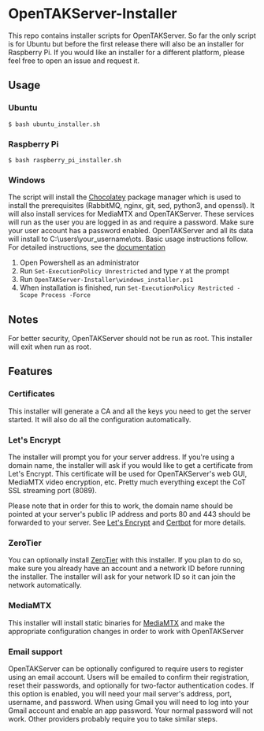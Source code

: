 # OpenTAKServer-Installer

This repo contains installer scripts for OpenTAKServer. So far the only script is for Ubuntu but before the first release 
there will also be an installer for Raspberry Pi. If you would like an installer for a different platform, please feel 
free to open an issue and request it.

## Usage

### Ubuntu
```
$ bash ubuntu_installer.sh
```

### Raspberry Pi
```
$ bash raspberry_pi_installer.sh
```

### Windows

The script will install the [Chocolatey](https://chocolatey.org/) package manager which is used to install
the prerequisites (RabbitMQ, nginx, git, sed, python3, and openssl). It will also install services for MediaMTX
and OpenTAKServer. These services will run as the user you are logged in as and require a password. Make sure
your user account has a password enabled. OpenTAKServer and all its data will install to C:\users\your_username\ots.
Basic usage instructions follow. For detailed instructions, see the [documentation](https://docs.opentakserver.io/#installation/windows)

1. Open Powershell as an administrator
2. Run `Set-ExecutionPolicy Unrestricted` and type `Y` at the prompt
3. Run `OpenTAKServer-Installer\windows_installer.ps1`
4. When installation is finished, run `Set-ExecutionPolicy Restricted -Scope Process -Force`

## Notes

For better security, OpenTAKServer should not be run as root. This installer will exit when run as root.

## Features

### Certificates

This installer will generate a CA and all the keys you need to get the server started. It will also do all the
configuration automatically.

### Let's Encrypt

The installer will prompt you for your server address. If you're using a domain name, the installer will ask if you
would like to get a certificate from Let's Encrypt. This certificate will be used for OpenTAKServer's web GUI,
MediaMTX video encryption, etc. Pretty much everything except the CoT SSL streaming port (8089).

Please note that in order for this to work, the domain name should be pointed at your server's public IP address and 
ports 80 and 443 should be forwarded to your server. See
[Let's Encrypt](https://letsencrypt.org/getting-started/) and 
[Certbot](https://certbot.eff.org/instructions?ws=nginx&os=ubuntufocal) for more details.

### ZeroTier

You can optionally install [ZeroTier](https://www.zerotier.com/) with this installer. If you plan to do so, make sure 
you already have an account and a network ID before running the installer. The installer will ask for your network ID 
so it can join the network automatically.

### MediaMTX

This installer will install static binaries for [MediaMTX](https://github.com/bluenviron/mediamtx) and make the 
appropriate configuration changes in order to work with OpenTAKServer

### Email support

OpenTAKServer can be optionally configured to require users to register using an email account. Users will be emailed to
confirm their registration, reset their passwords, and optionally for two-factor authentication codes. If this option is
enabled, you will need your mail server's address, port, username, and password. When using Gmail you will need to
log into your Gmail account and enable an app password. Your normal password will not work. Other providers probably
require you to take similar steps.